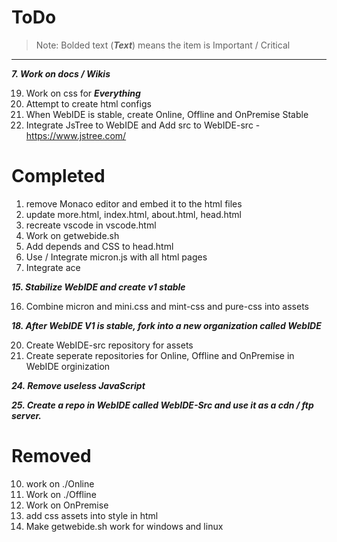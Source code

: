# ToDo

>Note: Bolded text (***Text***) means the item is Important / Critical

---

***7. Work on docs / Wikis***

19. Work on css for ***Everything***
23. Attempt to create html configs
26. When WebIDE is stable, create Online, Offline and OnPremise Stable
28. Integrate JsTree to WebIDE and Add src to WebIDE-src - https://www.jstree.com/

# Completed

1. remove Monaco editor and embed it to the html files
2. update more.html, index.html, about.html, head.html
6. recreate vscode in vscode.html
8. Work on getwebide.sh
9. Add depends and CSS to head.html
12. Use / Integrate micron.js with all html pages
14. Integrate ace

***15. Stabilize WebIDE and create v1 stable***

16. Combine micron and mini.css and mint-css and pure-css into assets

***18. After WebIDE V1 is stable, fork into a new organization called WebIDE***

20. Create WebIDE-src repository for assets
21. Create seperate repositories for Online, Offline and OnPremise in WebIDE orginization

***24. Remove useless JavaScript***

***25. Create a repo in WebIDE called WebIDE-Src and use it as a cdn / ftp server.***

# Removed

10. work on ./Online
11. Work on ./Offline
13. Work on OnPremise
17. add css assets into style in html
27. Make getwebide.sh work for windows and linux
